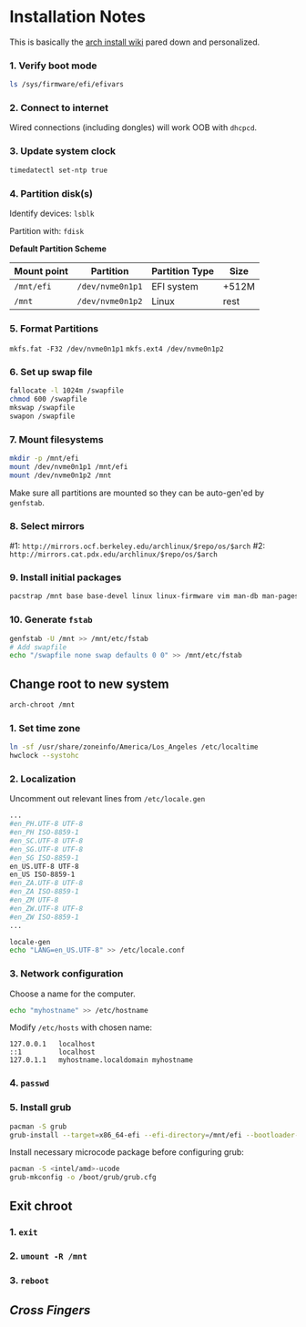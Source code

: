 # Installation Notes

This is basically the
[arch install wiki](https://wiki.archlinux.org/index.php/Installation_guide)
pared down and personalized.

### 1. Verify boot mode

```bash
ls /sys/firmware/efi/efivars
```

### 2. Connect to internet

Wired connections (including dongles) will work OOB with `dhcpcd`.

### 3. Update system clock

```bash
timedatectl set-ntp true
```

### 4. Partition disk(s)

Identify devices: `lsblk`

Partition with: `fdisk`

**Default Partition Scheme**

| Mount point | Partition       | Partition Type | Size |
|-------------|-----------------|----------------|------|
| `/mnt/efi`  | `/dev/nvme0n1p1`| EFI system     | +512M|
| `/mnt`      | `/dev/nvme0n1p2`| Linux          | rest |

### 5. Format Partitions

`mkfs.fat -F32 /dev/nvme0n1p1`
`mkfs.ext4 /dev/nvme0n1p2`

### 6. Set up swap file

```bash
fallocate -l 1024m /swapfile
chmod 600 /swapfile
mkswap /swapfile
swapon /swapfile
```

### 7. Mount filesystems

```bash
mkdir -p /mnt/efi
mount /dev/nvme0n1p1 /mnt/efi
mount /dev/nvme0n1p2 /mnt
```

Make sure all partitions are mounted so they can be auto-gen'ed by `genfstab`.

### 8. Select mirrors

\#1: `http://mirrors.ocf.berkeley.edu/archlinux/$repo/os/$arch`
\#2: `http://mirrors.cat.pdx.edu/archlinux/$repo/os/$arch`

### 9. Install initial packages

```bash
pacstrap /mnt base base-devel linux linux-firmware vim man-db man-pages texinfo dhcpcd wpa_supplicant iputils iw
```

### 10. Generate `fstab`

```bash
genfstab -U /mnt >> /mnt/etc/fstab
# Add swapfile
echo "/swapfile none swap defaults 0 0" >> /mnt/etc/fstab
```

## Change root to new system

```bash
arch-chroot /mnt
```

### 1. Set time zone
```bash
ln -sf /usr/share/zoneinfo/America/Los_Angeles /etc/localtime
hwclock --systohc
```

### 2. Localization

Uncomment out relevant lines from `/etc/locale.gen`

```bash
...
#en_PH.UTF-8 UTF-8
#en_PH ISO-8859-1
#en_SC.UTF-8 UTF-8
#en_SG.UTF-8 UTF-8
#en_SG ISO-8859-1
en_US.UTF-8 UTF-8
en_US ISO-8859-1
#en_ZA.UTF-8 UTF-8
#en_ZA ISO-8859-1
#en_ZM UTF-8
#en_ZW.UTF-8 UTF-8
#en_ZW ISO-8859-1
...
```

```bash
locale-gen
echo "LANG=en_US.UTF-8" >> /etc/locale.conf
```

### 3. Network configuration

Choose a name for the computer.

```bash
echo "myhostname" >> /etc/hostname
```

Modify `/etc/hosts` with chosen name:
```
127.0.0.1   localhost
::1         localhost
127.0.1.1   myhostname.localdomain myhostname
```

### 4. `passwd`

### 5. Install grub

```bash
pacman -S grub
grub-install --target=x86_64-efi --efi-directory=/mnt/efi --bootloader-id=GRUB
```

Install necessary microcode package before configuring grub:
```bash
pacman -S <intel/amd>-ucode
grub-mkconfig -o /boot/grub/grub.cfg
```

## Exit chroot

### 1. `exit`

### 2. `umount -R /mnt`

### 3. `reboot`

## *Cross Fingers*
